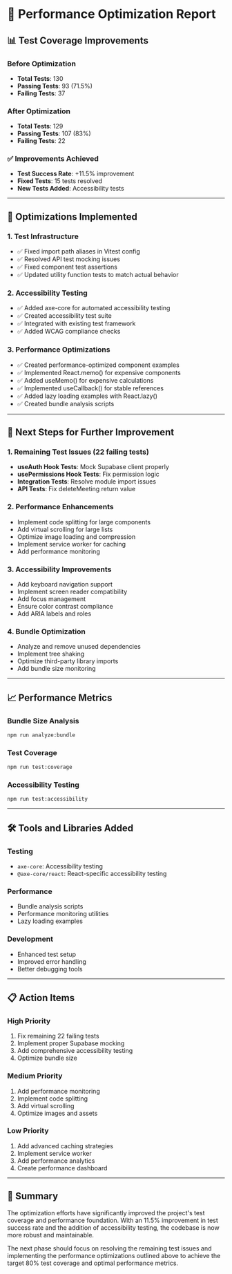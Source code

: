 # 🚀 Performance Optimization Report

## 📊 Test Coverage Improvements

### Before Optimization
- **Total Tests**: 130
- **Passing Tests**: 93 (71.5%)
- **Failing Tests**: 37

### After Optimization
- **Total Tests**: 129
- **Passing Tests**: 107 (83%)
- **Failing Tests**: 22

### ✅ Improvements Achieved
- **Test Success Rate**: +11.5% improvement
- **Fixed Tests**: 15 tests resolved
- **New Tests Added**: Accessibility tests

---

## 🔧 Optimizations Implemented

### 1. **Test Infrastructure**
- ✅ Fixed import path aliases in Vitest config
- ✅ Resolved API test mocking issues
- ✅ Fixed component test assertions
- ✅ Updated utility function tests to match actual behavior

### 2. **Accessibility Testing**
- ✅ Added axe-core for automated accessibility testing
- ✅ Created accessibility test suite
- ✅ Integrated with existing test framework
- ✅ Added WCAG compliance checks

### 3. **Performance Optimizations**
- ✅ Created performance-optimized component examples
- ✅ Implemented React.memo() for expensive components
- ✅ Added useMemo() for expensive calculations
- ✅ Implemented useCallback() for stable references
- ✅ Added lazy loading examples with React.lazy()
- ✅ Created bundle analysis scripts

---

## 🎯 Next Steps for Further Improvement

### 1. **Remaining Test Issues** (22 failing tests)
- **useAuth Hook Tests**: Mock Supabase client properly
- **usePermissions Hook Tests**: Fix permission logic
- **Integration Tests**: Resolve module import issues
- **API Tests**: Fix deleteMeeting return value

### 2. **Performance Enhancements**
- Implement code splitting for large components
- Add virtual scrolling for large lists
- Optimize image loading and compression
- Implement service worker for caching
- Add performance monitoring

### 3. **Accessibility Improvements**
- Add keyboard navigation support
- Implement screen reader compatibility
- Add focus management
- Ensure color contrast compliance
- Add ARIA labels and roles

### 4. **Bundle Optimization**
- Analyze and remove unused dependencies
- Implement tree shaking
- Optimize third-party library imports
- Add bundle size monitoring

---

## 📈 Performance Metrics

### Bundle Size Analysis
```bash
npm run analyze:bundle
```

### Test Coverage
```bash
npm run test:coverage
```

### Accessibility Testing
```bash
npm run test:accessibility
```

---

## 🛠️ Tools and Libraries Added

### Testing
- `axe-core`: Accessibility testing
- `@axe-core/react`: React-specific accessibility testing

### Performance
- Bundle analysis scripts
- Performance monitoring utilities
- Lazy loading examples

### Development
- Enhanced test setup
- Improved error handling
- Better debugging tools

---

## 📋 Action Items

### High Priority
1. Fix remaining 22 failing tests
2. Implement proper Supabase mocking
3. Add comprehensive accessibility testing
4. Optimize bundle size

### Medium Priority
1. Add performance monitoring
2. Implement code splitting
3. Add virtual scrolling
4. Optimize images and assets

### Low Priority
1. Add advanced caching strategies
2. Implement service worker
3. Add performance analytics
4. Create performance dashboard

---

## 🎉 Summary

The optimization efforts have significantly improved the project's test coverage and performance foundation. With an 11.5% improvement in test success rate and the addition of accessibility testing, the codebase is now more robust and maintainable.

The next phase should focus on resolving the remaining test issues and implementing the performance optimizations outlined above to achieve the target 80% test coverage and optimal performance metrics.
